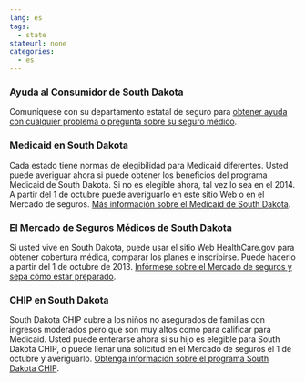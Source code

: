 ```yaml
--- 
lang: es 
tags: 
  - state
stateurl: none 
categories: 
  - es
--- 
```


### Ayuda al Consumidor de South Dakota

Comuníquese con su departamento estatal de seguro para [obtener ayuda con cualquier problema o pregunta sobre su seguro médico](http://dlr.sd.gov/insurance/default.aspx). 

### Medicaid en South Dakota

Cada estado tiene normas  de elegibilidad para Medicaid diferentes.  Usted puede averiguar ahora si puede obtener los beneficios del programa Medicaid de South Dakota. Si no es elegible ahora, tal vez lo sea en el 2014. A partir del 1 de octubre puede averiguarlo en este sitio Web o en el Mercado de seguros. [Más información sobre el Medicaid de South Dakota](http://dss.sd.gov/sdmedx/includes/portal/verifyeligibility/index.aspx). 

###  El Mercado de Seguros Médicos de South Dakota

Si usted vive en South Dakota, puede usar el sitio Web HealthCare.gov para obtener cobertura médica, comparar los planes e inscribirse. Puede hacerlo a partir del 1 de octubre de 2013. [Infórmese sobre el Mercado de seguros y sepa cómo estar preparado](/es/how-can-i-get-ready-to-enroll-in-the-marketplace). 

### CHIP en South Dakota

South Dakota CHIP cubre a los niños no asegurados de familias con ingresos moderados pero que son muy altos como para calificar para Medicaid. Usted puede enterarse ahora si su hijo es elegible para South Dakota CHIP, o puede llenar una solicitud en el Mercado de seguros el 1 de octubre y averiguarlo. [Obtenga información sobre el programa South Dakota CHIP](http://dss.sd.gov/sdmedx/includes/portal/verifyeligibility/index.aspx).
